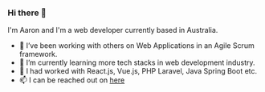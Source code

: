 ### Hi there 👋

I'm Aaron and I'm a web developer currently based in Australia.

- 👯 I’ve been working with others on Web Applications in an Agile Scrum framework.
- 🌱 I’m currently learning more tech stacks in web development industry.
- 🤔 I had worked with React.js, Vue.js, PHP Laravel, Java Spring Boot etc.
- 📫 I can be reached out on [here](https://playitsafe.github.io)
